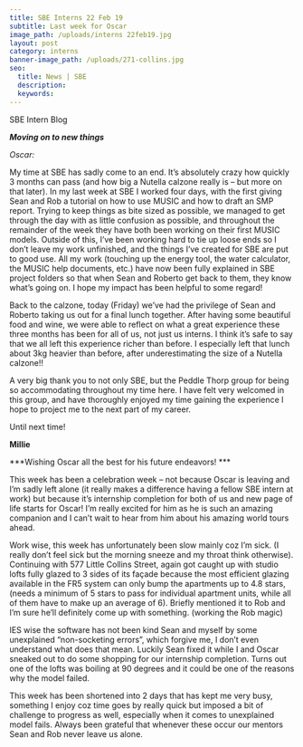 ```yaml
---
title: SBE Interns 22 Feb 19
subtitle: Last week for Oscar
image_path: /uploads/interns 22feb19.jpg
layout: post
category: interns
banner-image_path: /uploads/271-collins.jpg
seo:
  title: News | SBE
  description:
  keywords:
---
```


SBE Intern Blog

***Moving on to new things***

*Oscar:*

My time at SBE has sadly come to an end. It’s absolutely crazy how quickly 3 months can pass (and how big a Nutella calzone really is – but more on that later). In my last week at SBE I worked four days, with the first giving Sean and Rob a tutorial on how to use MUSIC and how to draft an SMP report. Trying to keep things as bite sized as possible, we managed to get through the day with as little confusion as possible, and throughout the remainder of the week they have both been working on their first MUSIC models. Outside of this, I’ve been working hard to tie up loose ends so I don’t leave my work unfinished, and the things I’ve created for SBE are put to good use. All my work (touching up the energy tool, the water calculator, the MUSIC help documents, etc.) have now been fully explained in SBE project folders so that when Sean and Roberto get back to them, they know what’s going on. I hope my impact has been helpful to some regard!

Back to the calzone, today (Friday) we’ve had the privilege of Sean and Roberto taking us out for a final lunch together. After having some beautiful food and wine, we were able to reflect on what a great experience these three months has been for all of us, not just us interns. I think it’s safe to say that we all left this experience richer than before. I especially left that lunch about 3kg heavier than before, after underestimating the size of a Nutella calzone!!

A very big thank you to not only SBE, but the Peddle Thorp group for being so accommodating throughout my time here. I have felt very welcomed in this group, and have thoroughly enjoyed my time gaining the experience I hope to project me to the next part of my career.

Until next time!

**Millie**

***Wishing Oscar all the best for his future endeavors! ***

This week has been a celebration week – not because Oscar is leaving and I’m sadly left alone (it really makes a difference having a fellow SBE intern at work) but because it’s internship completion for both of us and new page of life starts for Oscar! I’m really excited for him as he is such an amazing companion and I can’t wait to hear from him about his amazing world tours ahead.

Work wise, this week has unfortunately been slow mainly coz I’m sick. (I really don’t feel sick but the morning sneeze and my throat think otherwise). Continuing with 577 Little Collins Street, again got caught up with studio lofts fully glazed to 3 sides of its fa&ccedil;ade because the most efficient glazing available in the FR5 system can only bump the apartments up to 4.8 stars, (needs a minimum of 5 stars to pass for individual apartment units, while all of them have to make up an average of 6). Briefly mentioned it to Rob and I’m sure he’ll definitely come up with something. (working the Rob magic)

IES wise the software has not been kind Sean and myself by some unexplained “non-socketing errors”, which forgive me, I don’t even understand what does that mean. Luckily Sean fixed it while I and Oscar sneaked out to do some shopping for our internship completion. Turns out one of the lofts was boiling at 90 degrees and it could be one of the reasons why the model failed.

This week has been shortened into 2 days that has kept me very busy, something I enjoy coz time goes by really quick but imposed a bit of challenge to progress as well, especially when it comes to unexplained model fails. Always been grateful that whenever these occur our mentors Sean and Rob never leave us alone.